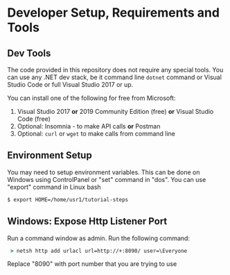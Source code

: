 # Developer Setup, Requirements and Tools

## Dev Tools
The code provided in this repository does not require any special tools. 
You can use any .NET dev stack, be it command line `dotnet` command or
Visual Studio Code or full Visual Studio 2017 or up.

You can install one of the following for free from Microsoft:
1. Visual Studio 2017 **or** 2019 Community Edition (free) **or** Visual Studio Code (free)
3. Optional: Insomnia - to make API calls **or** Postman
4. Optional: `curl` or `wget` to make calls from command line

## Environment Setup
You may need to setup environment variables.
This can be done on Windows using ControlPanel or "set" command in "dos".
You can use "export" command in Linux bash

```bash
$ export HOME=/home/usr1/tutorial-steps
```

## Windows: Expose Http Listener Port

Run a command window as admin. Run the following command:

```cmd
 > netsh http add urlacl url=http://+:8090/ user=\Everyone
```
Replace "8090" with port number that you are trying to use



